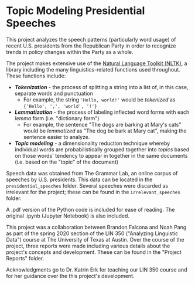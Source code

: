 # Topic Modeling Presidential Speeches

This project analyzes the speech patterns (particularly word usage) of recent U.S. presidents from the Republican Party in order to recognize trends in policy changes within the Party as a whole.



The project makes extensive use of the [Natural Language Toolkit (NLTK)](https://www.nltk.org/), a library including the many linguistics-related functions used throughout. These functions include:
* ***Tokenization*** - the process of splitting a string into a list of, in this case, separate words and punctuation
  * For example, the string `'Hello, world!'` would be *tokenized* as `{'Hello', ',', 'world', '!'}`
* ***Lemmatization*** - the process of labeling inflected word forms with each *lemma* form (i.e. "dictionary form")
  * For example, the sentence "The dogs are barking at Mary's cats" would be *lemmatized* as "The dog be bark at Mary cat", making the sentence easier to analyze.
* ***Topic modeling*** - a dimensionality reduction technique whereby individual words are probabilistically grouped together into *topics* based on those words' tendency to appear in together in the same documents (i.e. based on the "topic" of the document)

Speech data was obtained from The Grammar Lab, an online corpus of speeches by U.S. presidents. This data can be located in the `presidential_speeches` folder. Several speeches were discarded as irrelevant for the project; these can be found in the `irrelevant_speeches` folder.

A .pdf version of the Python code is included for ease of reading. The original .ipynb (Jupyter Notebook) is also included.

This project was a collaboration between Brandon Falcona and Noah Pang as part of the spring 2020 section of the LIN 350 ("Analyzing Linguistic Data") course at The University of Texas at Austin. Over the course of the project, three reports were made including various details about the project's concepts and development. These can be found in the "Project Reports" folder.

Acknowledgments go to Dr. Katrin Erk for teaching our LIN 350 course and for her guidance over the this project's development.
